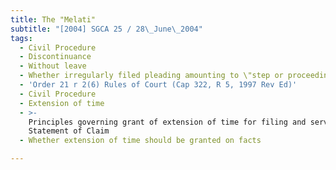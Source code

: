 ```yaml
---
title: The "Melati"
subtitle: "[2004] SGCA 25 / 28\_June\_2004"
tags:
  - Civil Procedure
  - Discontinuance
  - Without leave
  - Whether irregularly filed pleading amounting to \"step or proceeding\"
  - 'Order 21 r 2(6) Rules of Court (Cap 322, R 5, 1997 Rev Ed)'
  - Civil Procedure
  - Extension of time
  - >-
    Principles governing grant of extension of time for filing and serving
    Statement of Claim
  - Whether extension of time should be granted on facts

---
```


